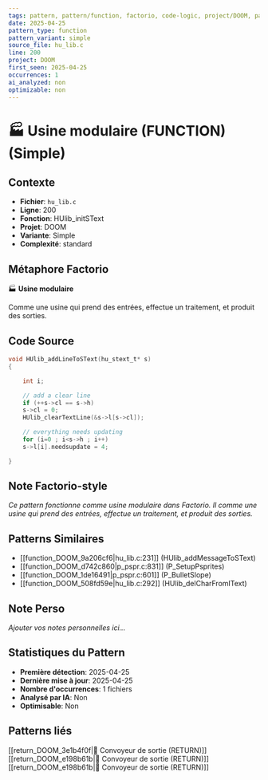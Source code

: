 ```yaml
---
tags: pattern, pattern/function, factorio, code-logic, project/DOOM, pattern/variant/simple
date: 2025-04-25
pattern_type: function
pattern_variant: simple
source_file: hu_lib.c
line: 200
project: DOOM
first_seen: 2025-04-25
occurrences: 1
ai_analyzed: non
optimizable: non
---
```


# 🏭 Usine modulaire (FUNCTION) (Simple)

## Contexte
- **Fichier**: `hu_lib.c`
- **Ligne**: 200
- **Fonction**: HUlib_initSText
- **Projet**: DOOM
- **Variante**: Simple
- **Complexité**: standard

## Métaphore Factorio
🏭 **Usine modulaire**

Comme une usine qui prend des entrées, effectue un traitement, et produit des sorties.

## Code Source
```c
void HUlib_addLineToSText(hu_stext_t* s)
{

    int i;

    // add a clear line
    if (++s->cl == s->h)
	s->cl = 0;
    HUlib_clearTextLine(&s->l[s->cl]);

    // everything needs updating
    for (i=0 ; i<s->h ; i++)
	s->l[i].needsupdate = 4;

}
```

## Note Factorio-style
*Ce pattern fonctionne comme usine modulaire dans Factorio. Il comme une usine qui prend des entrées, effectue un traitement, et produit des sorties.*

## Patterns Similaires
- [[function_DOOM_9a206cf6|hu_lib.c:231]] (HUlib_addMessageToSText)
- [[function_DOOM_d742c860|p_pspr.c:831]] (P_SetupPsprites)
- [[function_DOOM_1de16491|p_pspr.c:601]] (P_BulletSlope)
- [[function_DOOM_508fd59e|hu_lib.c:292]] (HUlib_delCharFromIText)

## Note Perso
*Ajouter vos notes personnelles ici...*

## Statistiques du Pattern
- **Première détection**: 2025-04-25
- **Dernière mise à jour**: 2025-04-25
- **Nombre d'occurrences**: 1 fichiers
- **Analysé par IA**: Non
- **Optimisable**: Non

## Patterns liés
[[return_DOOM_3e1b4f0f|🚚 Convoyeur de sortie (RETURN)]]
[[return_DOOM_e198b61b|🚚 Convoyeur de sortie (RETURN)]]
[[return_DOOM_e198b61b|🚚 Convoyeur de sortie (RETURN)]]
